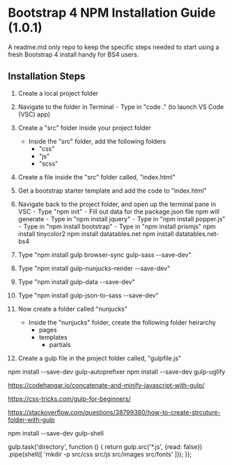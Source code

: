 # Bootstrap 4 NPM Installation Guide (1.0.1)
A readme.md only repo to keep the specific steps needed to start using a fresh Bootstrap 4 install handy for BS4 users.

## Installation Steps

1. Create a local project folder
1. Navigate to the folder in Terminal
	⁃ Type in "code ." (to launch VS Code (VSC) app)
1. Create a "src" folder inside your project folder
	- Inside the "src" folder, add the following folders
		- "css"
		- "js"
		- "scss"
1. Create a file inside the "src" folder called, "index.html"
1. Get a bootstrap starter template and add the code to "index.html"
1. Navigate back to the project folder, and open up the terminal pane in VSC
	⁃ Type "npm init"
	⁃ Fill out data for the package.json file npm will generate
	⁃ Type in "npm install jquery"
	⁃ Type in "npm install popper.js"
	⁃ Type in "npm install bootstrap"
	⁃ Type in "npm install prismjs"
	npm install tinycolor2
	npm install datatables.net
	npm install datatables.net-bs4
1. Type "npm install gulp browser-sync gulp-sass --save-dev"
1. Type "npm install gulp-nunjucks-render --save-dev"
1. Type "npm install gulp-data --save-dev"
1. Type "npm install gulp-json-to-sass --save-dev"
	
1. Now create a folder called "nunjucks"
	- Inside the "nunjucks" folder, create the following folder heirarchy
		- pages
		- templates
			- partials
1. Create a gulp file in the project folder called, "gulpfile.js"





npm install --save-dev gulp-autoprefixer
npm install --save-dev gulp-uglify





https://codehangar.io/concatenate-and-minify-javascript-with-gulp/

https://css-tricks.com/gulp-for-beginners/

https://stackoverflow.com/questions/38799380/how-to-create-strcuture-folder-with-gulp

npm install --save-dev gulp-shell

gulp.task('directory', function () {
	return gulp.src('*.js', {read: false})
	.pipe(shell([
		'mkdir -p  src/css src/js src/images src/fonts'
	]));
});
